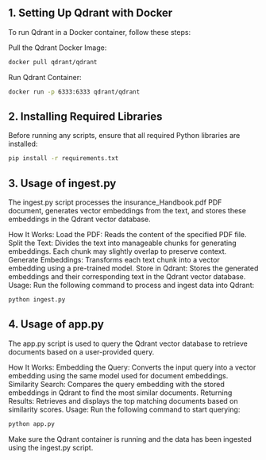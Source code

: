 ## 1. Setting Up Qdrant with Docker
To run Qdrant in a Docker container, follow these steps:

Pull the Qdrant Docker Image:

```bash
docker pull qdrant/qdrant
```
Run Qdrant Container:

```bash
docker run -p 6333:6333 qdrant/qdrant
```

## 2. Installing Required Libraries
Before running any scripts, ensure that all required Python libraries are installed:

```bash
pip install -r requirements.txt
```
## 3. Usage of ingest.py
The ingest.py script processes the insurance_Handbook.pdf PDF document, generates vector embeddings from the text, and stores these embeddings in the Qdrant vector database.

How It Works:
Load the PDF: Reads the content of the specified PDF file.
Split the Text: Divides the text into manageable chunks for generating embeddings. Each chunk may slightly overlap to preserve context.
Generate Embeddings: Transforms each text chunk into a vector embedding using a pre-trained model.
Store in Qdrant: Stores the generated embeddings and their corresponding text in the Qdrant vector database.
Usage:
Run the following command to process and ingest data into Qdrant:

```bash
python ingest.py 
```
## 4. Usage of app.py
The app.py script is used to query the Qdrant vector database to retrieve documents based on a user-provided query.

How It Works:
Embedding the Query: Converts the input query into a vector embedding using the same model used for document embeddings.
Similarity Search: Compares the query embedding with the stored embeddings in Qdrant to find the most similar documents.
Returning Results: Retrieves and displays the top matching documents based on similarity scores.
Usage:
Run the following command to start querying:

```bash
python app.py
```
Make sure the Qdrant container is running and the data has been ingested using the ingest.py script.

